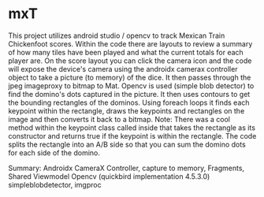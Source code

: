 # mxT
This project utilizes android studio / opencv to track Mexican Train Chickenfoot scores. Within the code there are layouts to review a summary of how many tiles have been played and what the current totals for each player are. On the score layout you can click the camera icon and the code will expose the device's camera using the androidx camerax controller object to take a picture (to memory) of the dice. It then passes through the jpeg imageproxy to bitmap to Mat. 
Opencv is used (simple blob detector) to find the domino's dots captured in the picture. It then uses contours to get the bounding rectangles of the dominos. Using foreach loops it finds each keypoint within the rectangle, draws the keypoints and rectangles on the image and then converts it back to a bitmap. Note: There was a cool method within the keypoint class called inside that takes the rectangle as its constructor and returns true if the keypoint is within the rectangle. The code splits the rectangle into an A/B side so that you can sum the domino dots for
each side of the domino.

Summary:
Androidx CameraX Controller, capture to memory, Fragments, Shared Viewmodel
Opencv (quickbird implementation 4.5.3.0) simpleblobdetector, imgproc




